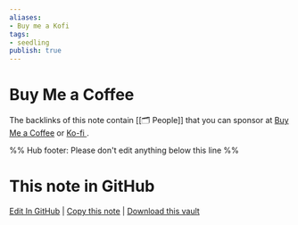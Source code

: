 ```yaml
---
aliases: 
- Buy me a Kofi
tags:
- seedling
publish: true
---
```


# Buy Me a Coffee

The backlinks of this note contain [[🗂️ People]] that you can sponsor at [Buy Me a Coffee](https://www.buymeacoffee.com/) or [Ko-fi ](https://ko-fi.com/).

%% Hub footer: Please don't edit anything below this line %%

# This note in GitHub

<span class="git-footer">[Edit In GitHub](https://github.dev/obsidian-community/obsidian-hub/blob/main/05%20-%20Concepts/Buy%20me%20a%20coffee.md "git-hub-edit-note") | [Copy this note](https://raw.githubusercontent.com/obsidian-community/obsidian-hub/main/05%20-%20Concepts/Buy%20me%20a%20coffee.md "git-hub-copy-note") | [Download this vault](https://github.com/obsidian-community/obsidian-hub/archive/refs/heads/main.zip "git-hub-download-vault") </span>
